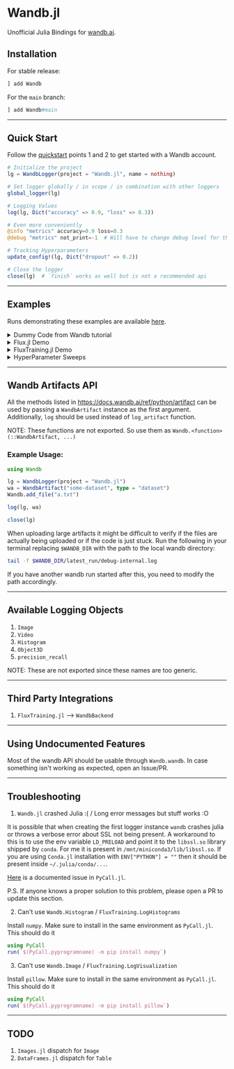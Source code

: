 # Wandb.jl

Unofficial Julia Bindings for [wandb.ai](https://wandb.ai).

## Installation

For stable release:

```julia
] add Wandb
```

For the `main` branch:

```julia
] add Wandb#main
```

---

## Quick Start

Follow the [quickstart](https://docs.wandb.ai/quickstart) points 1 and 2 to get started with a Wandb account.

```julia
# Initialize the project
lg = WandbLogger(project = "Wandb.jl", name = nothing)

# Set logger globally / in scope / in combination with other loggers
global_logger(lg)

# Logging Values
log(lg, Dict("accuracy" => 0.9, "loss" => 0.3))

# Even more conveniently
@info "metrics" accuracy=0.9 loss=0.3
@debug "metrics" not_print=-1  # Will have to change debug level for this to be logged

# Tracking Hyperparameters
update_config!(lg, Dict("dropout" => 0.2))

# Close the logger
close(lg)  # `finish` works as well but is not a recommended api
```

---

## Examples

Runs demonstrating these examples are available [here](https://wandb.ai/avikpal/Wandb.jl).

<details><summary>Dummy Code from Wandb tutorial</summary>
<p>

Example borrowed from <a href="https://colab.research.google.com/drive/1aEv8Haa3ppfClcCiC2TB8WLHB4jnY_Ds#scrollTo=-VE3MabfZAcx">here</a>.

```julia
using Wandb, Dates, Logging

# Start a new run, tracking hyperparameters in config
lg = WandbLogger(project = "Wandb.jl",
                 name = "wandbjl-demo-$(now())",
                 config = Dict("learning_rate" => 0.01,
                               "dropout" => 0.2,
                               "architecture" => "CNN",
                               "dataset" => "CIFAR-100"))

# Use LoggingExtras.jl to log to multiple loggers together
global_logger(lg)

# Simulating the training or evaluation loop
for x ∈ 1:50
    acc = log(1 + x + rand() * get_config(lg, "learning_rate") + rand() + get_config(lg, "dropout"))
    loss = 10 - log(1 + x + rand() + x * get_config(lg, "learning_rate") + rand() + get_config(lg, "dropout"))
    # Log metrics from your script to W&B
    @info "metrics" accuracy=acc loss=loss
end

# Finish the run
close(lg)
```

</p>
</details>

<details><summary>Flux.jl Demo<br></summary>
<p>

Using `Wandb.jl` in existing Flux workflows is pretty easy. Let's go through the <a href="https://github.com/FluxML/model-zoo/blob/master/vision/mlp_mnist/mlp_mnist.jl">mlp_mnist</a> demo in Flux model-zoo and update it to use Wandb. Firstly, use <a href="https://github.com/FluxML/model-zoo/tree/master/vision/mlp_mnist">this environment</a> and add `Wandb.jl` to it.

```julia
using Flux, Statistics
using Flux.Data: DataLoader
using Flux: onehotbatch, onecold, @epochs
using Flux.Losses: logitcrossentropy
using CUDA
using MLDatasets
using Wandb
using Dates

lg = WandbLogger(
    project = "Wandb.jl",
    name = "fluxjl-integration-$(now())",
    config = Dict(
        "learning_rate" => 3e-4,
        "batchsize" => 256,
        "epochs" => 100,
        "dataset" => "MNIST",
        "use_cuda" => true,
    ),
)

global_logger(lg)

##################################################################################
# Wandb # Instead of passing arguments around we will use the global configuration
# Wandb # file from Wandb
##################################################################################
function getdata(device)
    ENV["DATADEPS_ALWAYS_ACCEPT"] = "true"

    # Loading Dataset	
    xtrain, ytrain = MLDatasets.MNIST.traindata(Float32)
    xtest, ytest = MLDatasets.MNIST.testdata(Float32)

    # Reshape Data in order to flatten each image into a linear array
    xtrain = Flux.flatten(xtrain)
    xtest = Flux.flatten(xtest)

    # One-hot-encode the labels
    ytrain, ytest = onehotbatch(ytrain, 0:9), onehotbatch(ytest, 0:9)

    # Create DataLoaders (mini-batch iterators)
    train_loader = DataLoader(
        (xtrain, ytrain),
        batchsize = get_config(lg, "batchsize"),
        shuffle = true,
    )
    test_loader = DataLoader((xtest, ytest), batchsize = get_config(lg, "batchsize"))

    return train_loader, test_loader
end

build_model(; imgsize = (28, 28, 1), nclasses = 10) =
    Chain(Dense(prod(imgsize), 32, relu), Dense(32, nclasses))

function loss_and_accuracy(data_loader, model, device)
    acc = 0
    ls = 0.0f0
    num = 0
    for (x, y) in data_loader
        x, y = device(x), device(y)
        ŷ = model(x)
        ls += logitcrossentropy(model(x), y, agg = sum)
        acc += sum(onecold(cpu(model(x))) .== onecold(cpu(y)))
        num += size(x, 2)
    end
    return ls / num, acc / num
end

#################################################################
# Wandb # If any paramters need to be updated pass them as a Dict
#################################################################
function train(update_params::Dict = Dict())
    #################################
    # Wandb # Update config if needed
    #################################
    update_config!(lg, update_params)

    if CUDA.functional() && wandb_get_config("use_cuda")
        @info "Training on CUDA GPU"
        CUDA.allowscalar(false)
        device = gpu
    else
        @info "Training on CPU"
        device = cpu
    end

    # Create test and train dataloaders
    train_loader, test_loader = getdata(device)

    # Construct model
    model = build_model() |> device
    ps = Flux.params(model) # model's trainable parameters

    ## Optimizer
    opt = ADAM(get_config(lg, "learning_rate"))

    ## Training
    for epoch = 1:get_config(lg, "epochs")
        for (x, y) in train_loader
            x, y = device(x), device(y) # transfer data to device
            gs = gradient(() -> logitcrossentropy(model(x), y), ps) # compute gradient
            Flux.Optimise.update!(opt, ps, gs) # update parameters

            ##########################################
            # Wandb # Log the gradients and parameters
            ##########################################
            log(wblogger, cpu; parameters = ps, gradients = gs, commit = false)
        end

        # Report on train and test
        train_loss, train_acc = loss_and_accuracy(train_loader, model, device)
        test_loss, test_acc = loss_and_accuracy(test_loader, model, device)

        ###################################
        # Wandb # Log the loss and accuracy
        ###################################
        log(
            lg,
            Dict(
                "Training/Loss" => train_loss,
                "Training/Accuracy" => train_acc,
                "Testing/Loss" => test_loss,
                "Testing/Accuracy" => test_acc,
            ),
        )

        println("Epoch=$epoch")
        println("  train_loss = $train_loss, train_accuracy = $train_acc")
        println("  test_loss = $test_loss, test_accuracy = $test_acc")
    end
end

### Run training 
train()

################################
# Wandb # Finish the Current Run
################################
close(lg)
```
</p>
</details>

<details><summary>FluxTraining.jl Demo<br></summary>
<p>

We have bindings in the form of `WandbBackend` which can be used as a dropin replacement for the
default `TensorboardBackend`. Just ensure that `FluxTraining.jl` is installed prior to loading
this package.

</p>
</details>

<details><summary>HyperParameter Sweeps<br></summary>
<p>

We currently don't support Wandb Agents API since it leads to segfaults. Instead we recommend users
to install `Hyperopt.jl` or any other HyperParameter Optimization Library. The resultant Wandb logs
aren't as neat as the official sweeps but do get the job done.


```julia
using Hyperopt
using Wandb

f(x, a, b; c) =
    sum(@. x + (a - 3) ^ 2 + (b ? 10 : 20) + (c - 100) ^ 2) # Function to minimize

# This function dispatch must be present
function f(lg::WandbLogger, config::Dict)
    res = f(config["x"], config["a"], config["b"]; c = config["c"])
    log(lg, Dict("result" => res))
    return res
end

hpsweep = WandbHyperParameterSweep()

# Main macro. The first argument to the for loop is always interpreted as the number of iterations
ho = @hyperopt for i=50,
            sampler = RandomSampler(), # This is default if none provided
            a = LinRange(1,5,1000),
            b = [true, false],
            c = exp10.(LinRange(-1,3,1000))
    hpsweep(f, Dict("a" => a, "b" => b, "c" => c),
            project = "Wandb.jl",
            config = Dict("x" => 100))
end
```

After this is done, we need to do some manual tweaking in the Wandb UI to get a clean
visualization. First, filter the runs using the tag in `hpsweep`. Then just add a
`Parallel Coordinates` plot with the hyperparameters.

<img src="https://i.imgur.com/89RtziT.png" alt="Parallel Coordinates Plot">

</p>
</details>

---

## Wandb Artifacts API

All the methods listed in https://docs.wandb.ai/ref/python/artifact can be used by passing
a `WandbArtifact` instance as the first argument. Additionally, `log` should be used instead
of `log_artifact` function.

NOTE: These functions are not exported. So use them as `Wandb.<function>(::WandbArtifact, ...)`

### Example Usage:

```julia
using Wandb

lg = WandbLogger(project = "Wandb.jl")
wa = WandbArtifact("some-dataset", type = "dataset")
Wandb.add_file("a.txt")

log(lg, wa)

close(lg)
```

When uploading large artifacts it might be difficult to verify if the files are actually being
uploaded or if the code is just stuck. Run the following in your terminal replacing `$WANDB_DIR`
with the path to the local wandb directory:

```bash
tail -f $WANDB_DIR/latest_run/debug-internal.log
```

If you have another wandb run started after this, you need to modify the path accordingly.

---

## Available Logging Objects

1. `Image`
2. `Video`
3. `Histogram`
4. `Object3D`
5. `precision_recall`

NOTE: These are not exported since these names are too generic.

---

## Third Party Integrations

1. `FluxTraining.jl` --> `WandbBackend`

---

## Using Undocumented Features

Most of the wandb API should be usable through `Wandb.wandb`. In case something isn't working as expected, open an Issue/PR.

---

## Troubleshooting

1. `Wandb.jl` crashed Julia :( / Long error messages but stuff works :O

It is possible that when creating the first logger instance `wandb` crashes julia or throws a verbose error
about SSL not being present. A workaround to this is to use the env variable `LD_PRELOAD` and point it to
the `libssl.so` library shipped by `conda`. For me it is present in `/mnt/miniconda3/lib/libssl.so`. If you
are using `Conda.jl` installation with `ENV["PYTHON"] = ""` then it should be present inside
`~/.julia/conda/...`.

[Here](https://github.com/JuliaPy/Conda.jl/issues/58) is a documented issue in `PyCall.jl`.

P.S. If anyone knows a proper solution to this problem, please open a PR to update this section.

2. Can't use `Wandb.Histogram` / `FluxTraining.LogHistograms`

Install `numpy`. Make sure to install in the same environment as `PyCall.jl`. This should do it

```julia
using PyCall
run(`$(PyCall.pyprogramname) -m pip install numpy`)
```

3. Can't use `Wandb.Image` / `FluxTraining.LogVisualization`

Install `pillow`. Make sure to install in the same environment as `PyCall.jl`. This should do it

```julia
using PyCall
run(`$(PyCall.pyprogramname) -m pip install pillow`)
```

---

## TODO

1. `Images.jl` dispatch for `Image`
2. `DataFrames.jl` dispatch for `Table`
